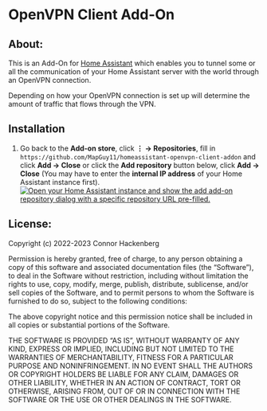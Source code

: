 # OpenVPN Client Add-On

## About: 
This is an Add-On for [Home Assistant](https://www.home-assistant.io) which enables you to tunnel some or all the communication of your Home Assistant server with the world through an OpenVPN connection.

Depending on how your OpenVPN connection is set up will determine the amount of traffic that flows through the VPN.

## Installation
1. Go back to the **Add-on store**, click **⋮ → Repositories**, fill in</br>  `https://github.com/MapGuy11/homeassistant-openvpn-client-addon` and click **Add → Close** or click the **Add repository** button below, click **Add → Close** (You may have to enter the **internal IP address** of your Home Assistant instance first).  
[![Open your Home Assistant instance and show the add add-on repository dialog with a specific repository URL pre-filled.](https://my.home-assistant.io/badges/supervisor_add_addon_repository.svg)](https://my.home-assistant.io/redirect/supervisor_add_addon_repository/?repository_url=https%3A%2F%2Fgithub.com%2FMapGuy11%2Fhomeassistant-openvpn-client-addon)

## License:

Copyright (c) 2022-2023 Connor Hackenberg

Permission is hereby granted, free of charge, to any person obtaining a copy of this software and associated documentation files (the “Software”), to deal in the Software without restriction, including without limitation the rights to use, copy, modify, merge, publish, distribute, sublicense, and/or sell copies of the Software, and to permit persons to whom the Software is furnished to do so, subject to the following conditions:

The above copyright notice and this permission notice shall be included in all copies or substantial portions of the Software.

THE SOFTWARE IS PROVIDED “AS IS”, WITHOUT WARRANTY OF ANY KIND, EXPRESS OR IMPLIED, INCLUDING BUT NOT LIMITED TO THE WARRANTIES OF MERCHANTABILITY, FITNESS FOR A PARTICULAR PURPOSE AND NONINFRINGEMENT. IN NO EVENT SHALL THE AUTHORS OR COPYRIGHT HOLDERS BE LIABLE FOR ANY CLAIM, DAMAGES OR OTHER LIABILITY, WHETHER IN AN ACTION OF CONTRACT, TORT OR OTHERWISE, ARISING FROM, OUT OF OR IN CONNECTION WITH THE SOFTWARE OR THE USE OR OTHER DEALINGS IN THE SOFTWARE.
